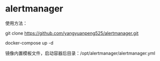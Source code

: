 # alertmanager
>
使用方法：
>
git clone https://github.com/yangyuanpeng525/alertmanager.git
>
docker-compose up -d
>
镜像内置模板文件，启动容器后目录：/opt/alertmanager/alertmanager.yml
>
